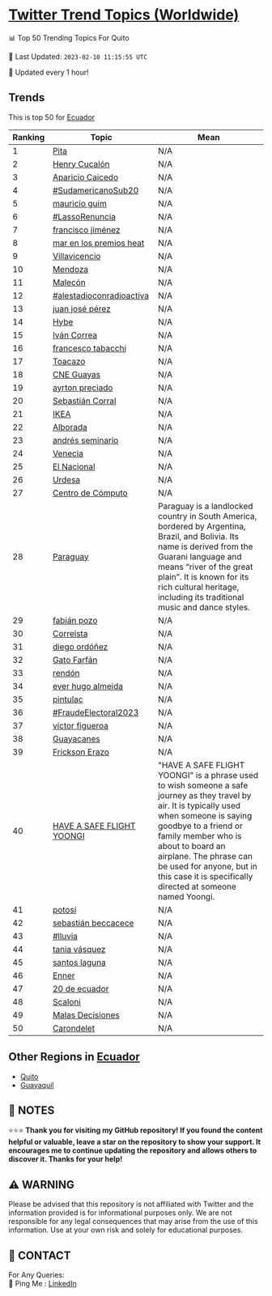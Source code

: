 [Twitter Trend Topics (Worldwide)](https://github.com/ErcinDedeoglu/Twitter-Trend-Topics)
==========


📊 Top 50 Trending Topics For Quito

📆 Last Updated: `2023-02-10 11:15:55 UTC`

🔧 Updated every 1 hour!


## Trends

This is top 50 for [Ecuador](</Ecuador>)

| Ranking | Topic | Mean |
| ------- | ------------ | ------------ |
| 1 | [Pita](http://twitter.com/search?q=Pita) | N/A |
| 2 | [Henry Cucalón](http://twitter.com/search?q=Henry+Cucal%c3%b3n) | N/A |
| 3 | [Aparicio Caicedo](http://twitter.com/search?q=Aparicio+Caicedo) | N/A |
| 4 | [#SudamericanoSub20](http://twitter.com/search?q=%23SudamericanoSub20) | N/A |
| 5 | [mauricio guim](http://twitter.com/search?q=mauricio+guim) | N/A |
| 6 | [#LassoRenuncia](http://twitter.com/search?q=%23LassoRenuncia) | N/A |
| 7 | [francisco jiménez](http://twitter.com/search?q=francisco+jim%c3%a9nez) | N/A |
| 8 | [mar en los premios heat](http://twitter.com/search?q=mar+en+los+premios+heat) | N/A |
| 9 | [Villavicencio](http://twitter.com/search?q=Villavicencio) | N/A |
| 10 | [Mendoza](http://twitter.com/search?q=Mendoza) | N/A |
| 11 | [Malecón](http://twitter.com/search?q=Malec%c3%b3n) | N/A |
| 12 | [#alestadioconradioactiva](http://twitter.com/search?q=%23alestadioconradioactiva) | N/A |
| 13 | [juan josé pérez](http://twitter.com/search?q=juan+jos%c3%a9+p%c3%a9rez) | N/A |
| 14 | [Hybe](http://twitter.com/search?q=Hybe) | N/A |
| 15 | [Iván Correa](http://twitter.com/search?q=Iv%c3%a1n+Correa) | N/A |
| 16 | [francesco tabacchi](http://twitter.com/search?q=francesco+tabacchi) | N/A |
| 17 | [Toacazo](http://twitter.com/search?q=Toacazo) | N/A |
| 18 | [CNE Guayas](http://twitter.com/search?q=CNE+Guayas) | N/A |
| 19 | [ayrton preciado](http://twitter.com/search?q=ayrton+preciado) | N/A |
| 20 | [Sebastián Corral](http://twitter.com/search?q=Sebasti%c3%a1n+Corral) | N/A |
| 21 | [IKEA](http://twitter.com/search?q=IKEA) | N/A |
| 22 | [Alborada](http://twitter.com/search?q=Alborada) | N/A |
| 23 | [andrés seminario](http://twitter.com/search?q=andr%c3%a9s+seminario) | N/A |
| 24 | [Venecia](http://twitter.com/search?q=Venecia) | N/A |
| 25 | [El Nacional](http://twitter.com/search?q=El+Nacional) | N/A |
| 26 | [Urdesa](http://twitter.com/search?q=Urdesa) | N/A |
| 27 | [Centro de Cómputo](http://twitter.com/search?q=Centro+de+C%c3%b3mputo) | N/A |
| 28 | [Paraguay](http://twitter.com/search?q=Paraguay) | Paraguay is a landlocked country in South America, bordered by Argentina, Brazil, and Bolivia. Its name is derived from the Guarani language and means “river of the great plain”. It is known for its rich cultural heritage, including its traditional music and dance styles. |
| 29 | [fabián pozo](http://twitter.com/search?q=fabi%c3%a1n+pozo) | N/A |
| 30 | [Correista](http://twitter.com/search?q=Correista) | N/A |
| 31 | [diego ordóñez](http://twitter.com/search?q=diego+ord%c3%b3%c3%b1ez) | N/A |
| 32 | [Gato Farfán](http://twitter.com/search?q=Gato+Farf%c3%a1n) | N/A |
| 33 | [rendón](http://twitter.com/search?q=rend%c3%b3n) | N/A |
| 34 | [ever hugo almeida](http://twitter.com/search?q=ever+hugo+almeida) | N/A |
| 35 | [pintulac](http://twitter.com/search?q=pintulac) | N/A |
| 36 | [#FraudeElectoral2023](http://twitter.com/search?q=%23FraudeElectoral2023) | N/A |
| 37 | [víctor figueroa](http://twitter.com/search?q=v%c3%adctor+figueroa) | N/A |
| 38 | [Guayacanes](http://twitter.com/search?q=Guayacanes) | N/A |
| 39 | [Frickson Erazo](http://twitter.com/search?q=Frickson+Erazo) | N/A |
| 40 | [HAVE A SAFE FLIGHT YOONGI](http://twitter.com/search?q=HAVE+A+SAFE+FLIGHT+YOONGI) | "HAVE A SAFE FLIGHT YOONGI" is a phrase used to wish someone a safe journey as they travel by air. It is typically used when someone is saying goodbye to a friend or family member who is about to board an airplane. The phrase can be used for anyone, but in this case it is specifically directed at someone named Yoongi. |
| 41 | [potosí](http://twitter.com/search?q=potos%c3%ad) | N/A |
| 42 | [sebastián beccacece](http://twitter.com/search?q=sebasti%c3%a1n+beccacece) | N/A |
| 43 | [#lluvia](http://twitter.com/search?q=%23lluvia) | N/A |
| 44 | [tania vásquez](http://twitter.com/search?q=tania+v%c3%a1squez) | N/A |
| 45 | [santos laguna](http://twitter.com/search?q=santos+laguna) | N/A |
| 46 | [Enner](http://twitter.com/search?q=Enner) | N/A |
| 47 | [20 de ecuador](http://twitter.com/search?q=20+de+ecuador) | N/A |
| 48 | [Scaloni](http://twitter.com/search?q=Scaloni) | N/A |
| 49 | [Malas Decisiones](http://twitter.com/search?q=Malas+Decisiones) | N/A |
| 50 | [Carondelet](http://twitter.com/search?q=Carondelet) | N/A |



## Other Regions in [Ecuador](</Ecuador>)

* [Quito](</Ecuador/Quito.md>)
* [Guayaquil](</Ecuador/Guayaquil.md>)



## 📝 NOTES

⭐⭐⭐ **Thank you for visiting my GitHub repository! If you found the content helpful or valuable, leave a star on the repository to show your support. It encourages me to continue updating the repository and allows others to discover it. Thanks for your help!**


## ⚠️ WARNING

Please be advised that this repository is not affiliated with Twitter and the information provided is for informational purposes only. We are not responsible for any legal consequences that may arise from the use of this information. Use at your own risk and solely for educational purposes.


## 📨 CONTACT

 For Any Queries:  
            🏓 Ping Me : [LinkedIn](https://www.linkedin.com/in/ercindedeoglu/)
